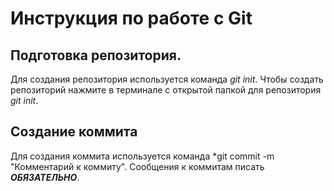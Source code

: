  # Инструкция по работе с Git
 
 ## Подготовка репозитория.
 
 Для создания репозитория используется команда *git init*. Чтобы создать репозиторий нажмите в терминале с открытой папкой для репозитория *git init*.

## Cоздание коммита
Для создания коммита используется команда *git commit -m "Комментарий к коммиту". Сообщения к коммитам писать ***ОБЯЗАТЕЛЬНО***.
